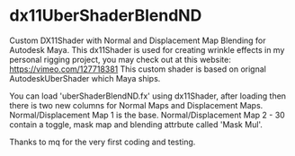# dx11UberShaderBlendND
Custom DX11Shader with Normal and Displacement Map Blending for Autodesk Maya.
This dx11Shader is used for creating wrinkle effects in my personal rigging project, you may check out at this website: https://vimeo.com/127718381 
This custom shader is based on orignal AutodeskUberShader which Maya ships.

You can load 'uberShaderBlendND.fx' using dx11Shader, after loading then there is two new columns for Normal Maps and Displacement Maps.
Normal/Displacement Map 1 is the base. Normal/Displacement Map 2 - 30 contain a toggle, mask map and blending attrbute called 'Mask Mul'.

Thanks to mq for the very first coding and testing.
